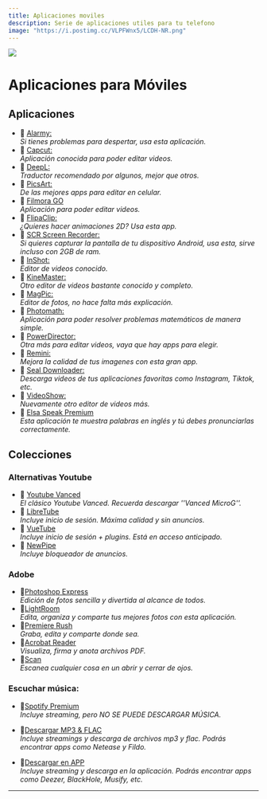 ```yaml
---
title: Aplicaciones moviles
description: Serie de aplicaciones utiles para tu telefono
image: "https://i.postimg.cc/VLPFWnx5/LCDH-NR.png"
---
```

![](https://i.postimg.cc/wxmM1jwd/Movil-android.png)     
# Aplicaciones para Móviles


## Aplicaciones

- 🍩 [Alarmy:](https://drive.google.com/file/d/1AkO5XdAUZaICNDdJG-ybEwzQlCSEd_Il/view?usp=drivesdk)     
*Si tienes problemas para despertar, usa esta aplicación.*
- 🍩 [Capcut:](https://androeed.es/files/capcut.html)     
*Aplicación conocida para poder editar videos.*
- 🍩 [DeepL:](https://play.google.com/store/apps/details?id=com.deepl.mobiletranslator)     
*Traductor recomendado por algunos, mejor que otros.*
- 🍩 [PicsArt:](https://modyolo.com/picsart-studio-1.html)     
*De las mejores apps para editar en celular.*
- 🍩 [Filmora GO](https://modyolo.com/filmorago.html)     
*Aplicación para poder editar videos.*
- 🍩 [FlipaClip:](https://modyolo.com/flipaclip.html)     
*¿Quieres hacer animaciones 2D? Usa esta app.*
- 🍩 [SCR Screen Recorder:](https://www.mediafire.com/file/x7k8kjd0toeh1ly/SCR+MOD_by+AndroidFaster.apk)     
*Si quieres capturar la pantalla de tu dispositivo Android, usa esta, sirve incluso con 2GB de ram.*
- 🍩 [InShot:](https://modyolo.com/inshot.html)     
*Editor de videos conocido.*
- 🍩 [KineMaster:](https://modyolo.com/kinemaster-pro.html)     
*Otro editor de videos bastante conocido y completo.*
- 🍩 [MagPic:](https://modyolo.com/magpic-photo-editor.html)     
*Editor de fotos, no hace falta más explicación.*
- 🍩 [Photomath:](https://modyolo.com/photomath-microblink.html)     
*Aplicación para poder resolver problemas matemáticos de manera simple.*
- 🍩 [PowerDirector:](https://modyolo.com/powerdirector.html)     
*Otra más para editar videos, vaya que hay apps para elegir.*
- 🍩 [Remini:](https://modyolo.com/remini.html)     
*Mejora la calidad de tus imagenes con esta gran app.*
- 🍩 [Seal Downloader:](https://www.mediafire.com/file/r5rbpjkquo8ymqu/com.junkfood.seal_10914.apk/file)     
*Descarga videos de tus aplicaciones favoritas como Instagram, Tiktok, etc.*
- 🍩 [VideoShow:](https://modyolo.com/videoshow-pro.html)     
*Nuevamente otro editor de videos más.*
- 🍩 [Elsa Speak Premium](https://modyolo.com/elsa-speak.html)     
*Esta aplicación te muestra palabras en inglés y tú debes pronunciarlas correctamente.*

## Colecciones


### Alternativas Youtube


- 🍩 [Youtube Vanced](https://revanced-apks.pages.dev/)    
*El clásico Youtube Vanced. Recuerda descargar ''Vanced MicroG''.*
- 🍩 [LibreTube](https://libretube.dev/)    
*Incluye inicio de sesión. Máxima calidad y sin anuncios.*
- 🍩 [VueTube](https://vuetube.app/)  
*Incluye inicio de sesión + plugins. Está en acceso anticipado.*
- 🍩 [NewPipe](https://apt.izzysoft.de/fdroid/index/apk/org.polymorphicshade.newpipe)     
*Incluye bloqueador de anuncios.*

### Adobe 

- 🍩[Photoshop Express](https://modyolo.com/photoshop-express-photo-editor.html)     
*Edición de fotos sencilla y divertida al alcance de todos.*
- 🍩[LightRoom](https://modyolo.com/adobe-lightroom.html)     
*Edita, organiza y comparte tus mejores fotos con esta aplicación.*
- 🍩[Premiere Rush](https://modyolo.com/adobe-premiere-rush.html)     
*Graba, edita y comparte donde sea.*
- 🍩[Acrobat Reader](https://modyolo.com/adobe-reader.html)     
*Visualiza, firma y anota archivos PDF.*
- 🍩[Scan](https://modyolo.com/adobe-scan-pdf-scanner-ocr.html)     
*Escanea cualquier cosa en un abrir y cerrar de ojos.*
    

### Escuchar música:

- 🍩[Spotify Premium](/Tutoriales/spotify-premium#spotify-premium-pc-movil)     
*Incluye streaming, pero NO SE PUEDE DESCARGAR MÚSICA.*
    
- 🍩[Descargar MP3 & FLAC](/Moviles/m-musica#streaming-descarga-mp3-flac)     
*Incluye streamings y descarga de archivos mp3 y flac.*
*Podrás encontrar apps como Netease y Fildo.*
    
- 🍩[Descargar en APP](/Moviles/m-musica#streaming-descaga-inapp)     
*Incluye streaming y descarga en la aplicación. Podrás encontrar apps como Deezer, BlackHole, Musify, etc.* 



---



